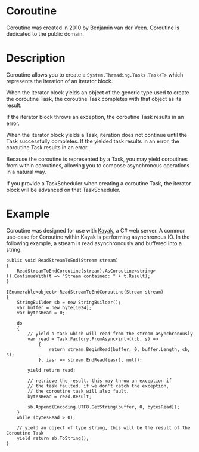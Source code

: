 # Coroutine

Coroutine was created in 2010 by Benjamin van der Veen. Coroutine is dedicated to the public domain.

# Description

Coroutine allows you to create a `System.Threading.Tasks.Task<T>` which represents the iteration of an iterator block. 

When the iterator block yields an object of the generic type used to create the coroutine Task, the coroutine Task completes with that object as its result.

If the iterator block throws an exception, the coroutine Task results in an error.

When the iterator block yields a Task, iteration does not continue until the Task successfully completes. If the yielded task results in an error, the coroutine Task results in an error.

Because the coroutine is represented by a Task, you may yield coroutines from within coroutines, allowing you to compose asynchronous operations in a natural way.

If you provide a TaskScheduler when creating a coroutine Task, the iterator block will be advanced on that TaskScheduler.

# Example

Coroutine was designed for use with [Kayak](http://github.com/kayak/kayak), a C# web server. A common use-case for Coroutine within Kayak is performing asynchronous IO. In the following example, a stream is read asynchronously and buffered into a string.

    public void ReadStreamToEnd(Stream stream)
    {
        ReadStreamToEndCoroutine(stream).AsCoroutine<string>().ContinueWith(t => "Stream contained: " + t.Result);
    }

    IEnumerable<object> ReadStreamToEndCoroutine(Stream stream)
    {
        StringBuilder sb = new StringBuilder();
        var buffer = new byte[1024];
        var bytesRead = 0;

        do
        {
            // yield a task which will read from the stream asynchronously
            var read = Task.Factory.FromAsync<int>((cb, s) =>
                {
                    return stream.BeginRead(buffer, 0, buffer.Length, cb, s);
                }, iasr => stream.EndRead(iasr), null);

            yield return read;

            // retrieve the result. this may throw an exception if
            // the task faulted. if we don't catch the exception,
            // the coroutine task will also fault.
            bytesRead = read.Result;

            sb.Append(Encoding.UTF8.GetString(buffer, 0, bytesRead));
        }
        while (bytesRead > 0);

        // yield an object of type string, this will be the result of the Coroutine Task
        yield return sb.ToString();
    }